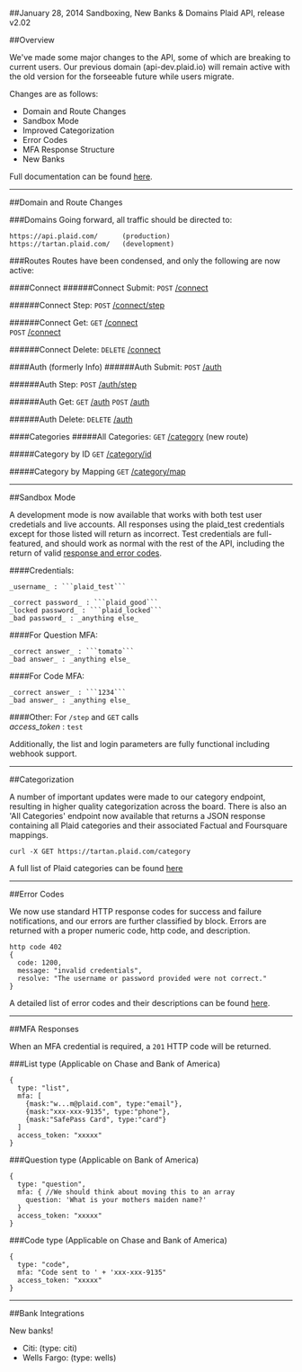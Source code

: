 
##January 28, 2014 Sandboxing, New Banks & Domains
Plaid API, release v2.02

##Overview

We've made some major changes to the API, some of which are breaking to current users. Our previous domain (api-dev.plaid.io) will remain active with the old version for the forseeable future while users migrate.

Changes are as follows:
 * Domain and Route Changes
 * Sandbox Mode
 * Improved Categorization
 * Error Codes
 * MFA Response Structure
 * New Banks

Full documentation can be found [here](https://www.plaid.com/docs).

---

##Domain and Route Changes

###Domains
Going forward, all traffic should be directed to:

```
https://api.plaid.com/      (production)
https://tartan.plaid.com/   (development)
```

###Routes
Routes have been condensed, and only the following are now active:

####Connect
######Connect Submit:
```POST```  [/connect](https://tartan.plaid.com/connect)  

######Connect Step:
```POST```  [/connect/step](https://tartan.plaid.com/connect/step)  

######Connect Get:
```GET```  [/connect](https://tartan.plaid.com/connect/get)  
```POST```  [/connect](https://tartan.plaid.com/connect)  

######Connect Delete:
```DELETE``` [/connect](https://tartan.plaid.com/connect)


####Auth (formerly Info)
######Auth Submit:
```POST```  [/auth](https://tartan.plaid.com/auth)

######Auth Step:
```POST```  [/auth/step](https://tartan.plaid.com/auth/step)

######Auth Get:
```GET```  [/auth](https://tartan.plaid.com/auth/get)
```POST```  [/auth](https://tartan.plaid.com/auth)

######Auth Delete:
```DELETE``` [/auth](https://tartan.plaid.com/auth)


####Categories
#####All Categories:
```GET```  [/category](https://tartan.plaid.com/category) (new route)

#####Category by ID
```GET```  [/category/id](https://tartan.plaid.com/category/id/)  

#####Category by Mapping
```GET```  [/category/map](https://tartan.plaid.com/category/map)


---

##Sandbox Mode

A development mode is now available that works with both test user credetials and live accounts. All responses using the plaid_test credentials except for those listed will return as incorrect. Test credentials are full-featured, and should work as normal with the rest of the API, including the return of valid [response and error codes](https://github.com/plaid/support/blob/master/errors.md).

####Credentials:
```
_username_ : ```plaid_test```

_correct password_ : ```plaid_good```  
_locked password_ : ```plaid_locked```  
_bad password_ : _anything else_  
```

####For Question MFA:
```
_correct answer_ : ```tomato```  
_bad answer_ : _anything else_
```

####For Code MFA:
```
_correct answer_ : ```1234```  
_bad answer_ : _anything else_
```

####Other:
For ```/step``` and ```GET``` calls     
*access_token* : ```test```

Additionally, the list and login parameters are fully functional including webhook support.

---

##Categorization

A number of important updates were made to our category endpoint, resulting in higher quality categorization across the board. There is also an 'All Categories' endpoint now available that returns a JSON response containing all Plaid categories and their associated Factual and Foursquare mappings.

```
curl -X GET https://tartan.plaid.com/category
```

A full list of Plaid categories can be found [here](https://github.com/plaid/support/blob/master/categories.md)

---

##Error Codes

We now use standard HTTP response codes for success and failure notifications, and our errors are further classified by block. Errors are returned with a proper numeric code, http code, and description.

```
http code 402
{
  code: 1200,
  message: "invalid credentials",
  resolve: "The username or password provided were not correct."
}
```

A detailed list of error codes and their descriptions can be found [here](https://github.com/plaid/support/blob/master/errors.md).

---

##MFA Responses

When an MFA credential is required, a ```201``` HTTP code will be returned.

###List type
(Applicable on Chase and Bank of America)
```
{
  type: "list",
  mfa: [
    {mask:"w...m@plaid.com", type:"email"},
    {mask:"xxx-xxx-9135", type:"phone"},
    {mask:"SafePass Card", type:"card"}
  ]
  access_token: "xxxxx"
}
```

###Question type
(Applicable on Bank of America)
```
{
  type: "question",
  mfa: { //We should think about moving this to an array
    question: 'What is your mothers maiden name?'
  }
  access_token: "xxxxx"
}
```

###Code type
(Applicable on Chase and Bank of America)
```
{
  type: "code",
  mfa: "Code sent to ' + 'xxx-xxx-9135"
  access_token: "xxxxx"
}
```

---

##Bank Integrations

New banks!

 * Citi:         (type: citi)
 * Wells Fargo:  (type: wells)
